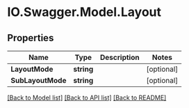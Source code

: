 # IO.Swagger.Model.Layout
## Properties

Name | Type | Description | Notes
------------ | ------------- | ------------- | -------------
**LayoutMode** | **string** |  | [optional] 
**SubLayoutMode** | **string** |  | [optional] 

[[Back to Model list]](../README.md#documentation-for-models) [[Back to API list]](../README.md#documentation-for-api-endpoints) [[Back to README]](../README.md)


